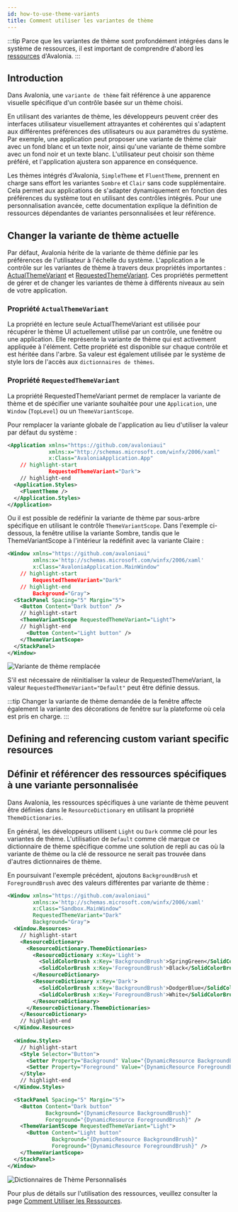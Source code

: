 ```yaml
---
id: how-to-use-theme-variants
title: Comment utiliser les variantes de thème
---
```


:::tip
Parce que les variantes de thème sont profondément intégrées dans le système de ressources, il est important de comprendre d'abord les [ressources](resources) d'Avalonia.
:::

## Introduction

Dans Avalonia, une `variante de thème` fait référence à une apparence visuelle spécifique d'un contrôle basée sur un thème choisi.

En utilisant des variantes de thème, les développeurs peuvent créer des interfaces utilisateur visuellement attrayantes et cohérentes qui s'adaptent aux différentes préférences des utilisateurs ou aux paramètres du système. Par exemple, une application peut proposer une variante de thème clair avec un fond blanc et un texte noir, ainsi qu'une variante de thème sombre avec un fond noir et un texte blanc. L'utilisateur peut choisir son thème préféré, et l'application ajustera son apparence en conséquence.

Les thèmes intégrés d'Avalonia, `SimpleTheme` et `FluentTheme`, prennent en charge sans effort les variantes `Sombre` et `Clair` sans code supplémentaire. Cela permet aux applications de s'adapter dynamiquement en fonction des préférences du système tout en utilisant des contrôles intégrés. Pour une personnalisation avancée, cette documentation explique la définition de ressources dépendantes de variantes personnalisées et leur référence.

## Changer la variante de thème actuelle

Par défaut, Avalonia hérite de la variante de thème définie par les préférences de l'utilisateur à l'échelle du système. L'application a le contrôle sur les variantes de thème à travers deux propriétés importantes : [ActualThemeVariant](#actualthemevariant-property) et [RequestedThemeVariant](#requestedthemevariant-property). Ces propriétés permettent de gérer et de changer les variantes de thème à différents niveaux au sein de votre application.

### Propriété `ActualThemeVariant`

La propriété en lecture seule ActualThemeVariant est utilisée pour récupérer le thème UI actuellement utilisé par un contrôle, une fenêtre ou une application. Elle représente la variante de thème qui est activement appliquée à l'élément. Cette propriété est disponible sur chaque contrôle et est héritée dans l'arbre. Sa valeur est également utilisée par le système de style lors de l'accès aux `dictionnaires de thèmes`.

### Propriété `RequestedThemeVariant`

La propriété RequestedThemeVariant permet de remplacer la variante de thème et de spécifier une variante souhaitée pour une `Application`, une `Window` (`TopLevel`) ou un `ThemeVariantScope`.

Pour remplacer la variante globale de l'application au lieu d'utiliser la valeur par défaut du système :

```xml title="App.axaml"
<Application xmlns="https://github.com/avaloniaui"
             xmlns:x="http://schemas.microsoft.com/winfx/2006/xaml"
             x:Class="AvaloniaApplication.App"
    // highlight-start
             RequestedThemeVariant="Dark">
    // highlight-end
  <Application.Styles>
    <FluentTheme />
  </Application.Styles>
</Application>
```

Ou il est possible de redéfinir la variante de thème par sous-arbre spécifique en utilisant le contrôle `ThemeVariantScope`. Dans l'exemple ci-dessous, la fenêtre utilise la variante Sombre, tandis que le ThemeVariantScope à l'intérieur la redéfinit avec la variante Claire :

```xml title="MainWindow.axaml"
<Window xmlns="https://github.com/avaloniaui"
        xmlns:x='http://schemas.microsoft.com/winfx/2006/xaml'
        x:Class="AvaloniaApplication.MainWindow"
    // highlight-start
        RequestedThemeVariant="Dark"
    // highlight-end
        Background="Gray">
  <StackPanel Spacing="5" Margin="5">
    <Button Content="Dark button" />
    // highlight-start
    <ThemeVariantScope RequestedThemeVariant="Light">
    // highlight-end
      <Button Content="Light button" />
    </ThemeVariantScope>
  </StackPanel>
</Window>
```

![Variante de thème remplacée](/img/basics/user-interface/styling/overriden-theme-variant.png)

S'il est nécessaire de réinitialiser la valeur de RequestedThemeVariant, la valeur `RequestedThemeVariant="Default"` peut être définie dessus.

:::tip
Changer la variante de thème demandée de la fenêtre affecte également la variante des décorations de fenêtre sur la plateforme où cela est pris en charge.
:::

## Defining and referencing custom variant specific resources

## Définir et référencer des ressources spécifiques à une variante personnalisée

Dans Avalonia, les ressources spécifiques à une variante de thème peuvent être définies dans le `ResourceDictionary` en utilisant la propriété `ThemeDictionaries`.

En général, les développeurs utilisent `Light` ou `Dark` comme clé pour les variantes de thème. L'utilisation de `Default` comme clé marque ce dictionnaire de thème spécifique comme une solution de repli au cas où la variante de thème ou la clé de ressource ne serait pas trouvée dans d'autres dictionnaires de thème.

En poursuivant l'exemple précédent, ajoutons `BackgroundBrush` et `ForegroundBrush` avec des valeurs différentes par variante de thème :

```xml title="MainWindow.axaml"
<Window xmlns="https://github.com/avaloniaui"
        xmlns:x='http://schemas.microsoft.com/winfx/2006/xaml'
        x:Class="Sandbox.MainWindow"
        RequestedThemeVariant="Dark"
        Background="Gray">
  <Window.Resources>
    // highlight-start
    <ResourceDictionary>
      <ResourceDictionary.ThemeDictionaries>
        <ResourceDictionary x:Key='Light'>
          <SolidColorBrush x:Key='BackgroundBrush'>SpringGreen</SolidColorBrush>
          <SolidColorBrush x:Key='ForegroundBrush'>Black</SolidColorBrush>
        </ResourceDictionary>
        <ResourceDictionary x:Key='Dark'>
          <SolidColorBrush x:Key='BackgroundBrush'>DodgerBlue</SolidColorBrush>
          <SolidColorBrush x:Key='ForegroundBrush'>White</SolidColorBrush>
        </ResourceDictionary>
      </ResourceDictionary.ThemeDictionaries>
    </ResourceDictionary>
    // highlight-end
  </Window.Resources>
  
  <Window.Styles>
    // highlight-start
    <Style Selector="Button">
      <Setter Property="Background" Value="{DynamicResource BackgroundBrush}" />
      <Setter Property="Foreground" Value="{DynamicResource ForegroundBrush}" />
    </Style>
    // highlight-end
  </Window.Styles>

  <StackPanel Spacing="5" Margin="5">
    <Button Content="Dark button"
            Background="{DynamicResource BackgroundBrush}"
            Foreground="{DynamicResource ForegroundBrush}" />
    <ThemeVariantScope RequestedThemeVariant="Light">
      <Button Content="Light button"
              Background="{DynamicResource BackgroundBrush}"
              Foreground="{DynamicResource ForegroundBrush}" />
    </ThemeVariantScope>
  </StackPanel>
</Window>

```

![Dictionnaires de Thème Personnalisés](/img/basics/user-interface/styling/custom-theme-dictionaries.png)

Pour plus de détails sur l'utilisation des ressources, veuillez consulter la page [Comment Utiliser les Ressources](resources).
